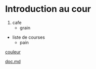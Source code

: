 # Introduction au cour
1. cafe
      * grain

* liste de courses
     * pain
     
[couleur](https://fr.wikipedia.org/wiki/Liste_de_noms_de_couleur)   

[doc.md](doc.md)
